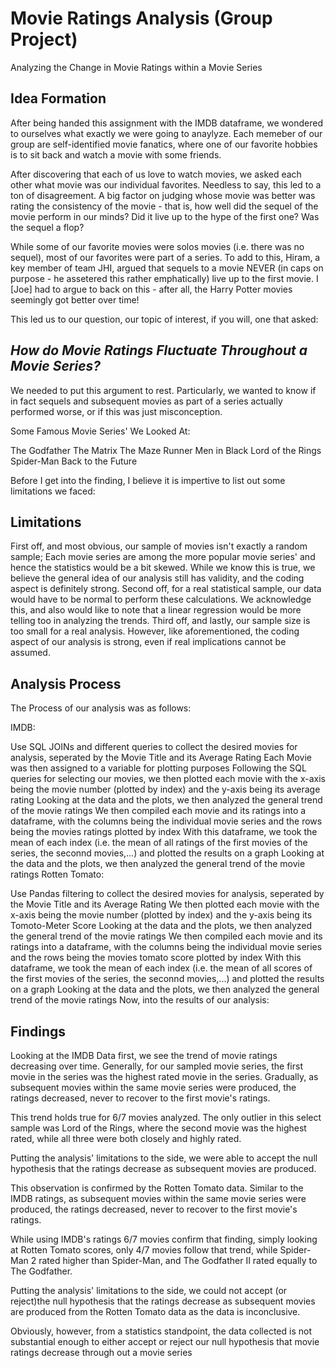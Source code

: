 # Movie Ratings Analysis (Group Project)
Analyzing the Change in Movie Ratings within a Movie Series

## Idea Formation

After being handed this assignment with the IMDB dataframe, we wondered to ourselves what exactly we were going to anaylyze. Each memeber of our group are self-identified movie fanatics, where one of our favorite hobbies is to sit back and watch a movie with some friends.

After discovering that each of us love to watch movies, we asked each other what movie was our individual favorites. Needless to say, this led to a ton of disagreement. A big factor on judging whose movie was better was rating the consistency of the movie - that is, how well did the sequel of the movie perform in our minds? Did it live up to the hype of the first one? Was the sequel a flop?

While some of our favorite movies were solos movies (i.e. there was no sequel), most of our favorites were part of a series. To add to this, Hiram, a key member of team JHI, argued that sequels to a movie NEVER (in caps on purpose - he assetered this rather emphatically) live up to the first movie. I [Joe] had to argue to back on this - after all, the Harry Potter movies seemingly got better over time!

This led us to our question, our topic of interest, if you will, one that asked:

## _**How do Movie Ratings Fluctuate Throughout a Movie Series?**_
We needed to put this argument to rest. Particularly, we wanted to know if in fact sequels and subsequent movies as part of a series actually performed worse, or if this was just misconception.

Some Famous Movie Series' We Looked At:

The Godfather
The Matrix
The Maze Runner
Men in Black
Lord of the Rings
Spider-Man
Back to the Future

Before I get into the finding, I believe it is impertive to list out some limitations we faced:

## Limitations
First off, and most obvious, our sample of movies isn't exactly a random sample; Each movie series are among the more popular movie series' and hence the statistics would be a bit skewed. While we know this is true, we believe the general idea of our analysis still has validity, and the coding aspect is definitely strong.
Second off, for a real statistical sample, our data would have to be normal to perform these calculations. We acknowledge this, and also would like to note that a linear regression would be more telling too in analyzing the trends.
Third off, and lastly, our sample size is too small for a real analysis. However, like aforementioned, the coding aspect of our analysis is strong, even if real implications cannot be assumed.

## Analysis Process
The Process of our analysis was as follows:

IMDB:

Use SQL JOINs and different queries to collect the desired movies for analysis, seperated by the Movie Title and its Average Rating
Each Movie was then assigned to a variable for plotting purposes
Following the SQL queries for selecting our movies, we then plotted each movie with the x-axis being the movie number (plotted by index) and the y-axis being its average rating
Looking at the data and the plots, we then analyzed the general trend of the movie ratings
We then compiled each movie and its ratings into a dataframe, with the columns being the individual movie series and the rows being the movies ratings plotted by index
With this dataframe, we took the mean of each index (i.e. the mean of all ratings of the first movies of the series, the seconnd movies,...) and plotted the results on a graph
Looking at the data and the plots, we then analyzed the general trend of the movie ratings
Rotten Tomato:

Use Pandas filtering to collect the desired movies for analysis, seperated by the Movie Title and its Average Rating
We then plotted each movie with the x-axis being the movie number (plotted by index) and the y-axis being its Tomoto-Meter Score
Looking at the data and the plots, we then analyzed the general trend of the movie ratings
We then compiled each movie and its ratings into a dataframe, with the columns being the individual movie series and the rows being the movies tomato score plotted by index
With this dataframe, we took the mean of each index (i.e. the mean of all scores of the first movies of the series, the seconnd movies,...) and plotted the results on a graph
Looking at the data and the plots, we then analyzed the general trend of the movie ratings
Now, into the results of our analysis:

## Findings
Looking at the IMDB Data first, we see the trend of movie ratings decreasing over time. Generally, for our sampled movie series, the first movie in the series was the highest rated movie in the series. Gradually, as subsequent movies within the same movie series were produced, the ratings decreased, never to recover to the first movie's ratings.

This trend holds true for 6/7 movies analyzed. The only outlier in this select sample was Lord of the Rings, where the second movie was the highest rated, while all three were both closely and highly rated.

Putting the analysis' limitations to the side, we were able to accept the null hypothesis that the ratings decrease as subsequent movies are produced.



This observation is confirmed by the Rotten Tomato data. Similar to the IMDB ratings, as subsequent movies within the same movie series were produced, the ratings decreased, never to recover to the first movie's ratings.

While using IMDB's ratings 6/7 movies confirm that finding, simply looking at Rotten Tomato scores, only 4/7 movies follow that trend, while Spider-Man 2 rated higher than Spider-Man, and The Godfather II rated equally to The Godfather.

Putting the analysis' limitations to the side, we could not accept (or reject)the null hypothesis that the ratings decrease as subsequent movies are produced from the Rotten Tomato data as the data is inconclusive.

Obviously, however, from a statistics standpoint, the data collected is not substantial enough to either accept or reject our null hypothesis that movie ratings decrease through out a movie series
